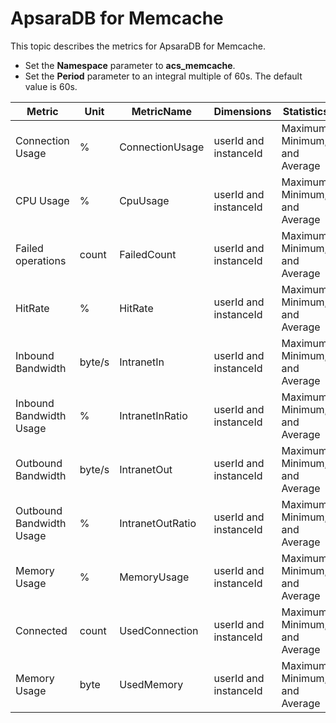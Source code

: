 # ApsaraDB for Memcache

This topic describes the metrics for ApsaraDB for Memcache.

-   Set the **Namespace** parameter to **acs\_memcache**.
-   Set the **Period** parameter to an integral multiple of 60s. The default value is 60s.

|Metric|Unit|MetricName|Dimensions|Statistics|
|------|----|----------|----------|----------|
|Connection Usage|%|ConnectionUsage|userId and instanceId|Maximum, Minimum, and Average|
|CPU Usage|%|CpuUsage|userId and instanceId|Maximum, Minimum, and Average|
|Failed operations|count|FailedCount|userId and instanceId|Maximum, Minimum, and Average|
|HitRate|%|HitRate|userId and instanceId|Maximum, Minimum, and Average|
|Inbound Bandwidth|byte/s|IntranetIn|userId and instanceId|Maximum, Minimum, and Average|
|Inbound Bandwidth Usage|%|IntranetInRatio|userId and instanceId|Maximum, Minimum, and Average|
|Outbound Bandwidth|byte/s|IntranetOut|userId and instanceId|Maximum, Minimum, and Average|
|Outbound Bandwidth Usage|%|IntranetOutRatio|userId and instanceId|Maximum, Minimum, and Average|
|Memory Usage|%|MemoryUsage|userId and instanceId|Maximum, Minimum, and Average|
|Connected|count|UsedConnection|userId and instanceId|Maximum, Minimum, and Average|
|Memory Usage|byte|UsedMemory|userId and instanceId|Maximum, Minimum, and Average|


